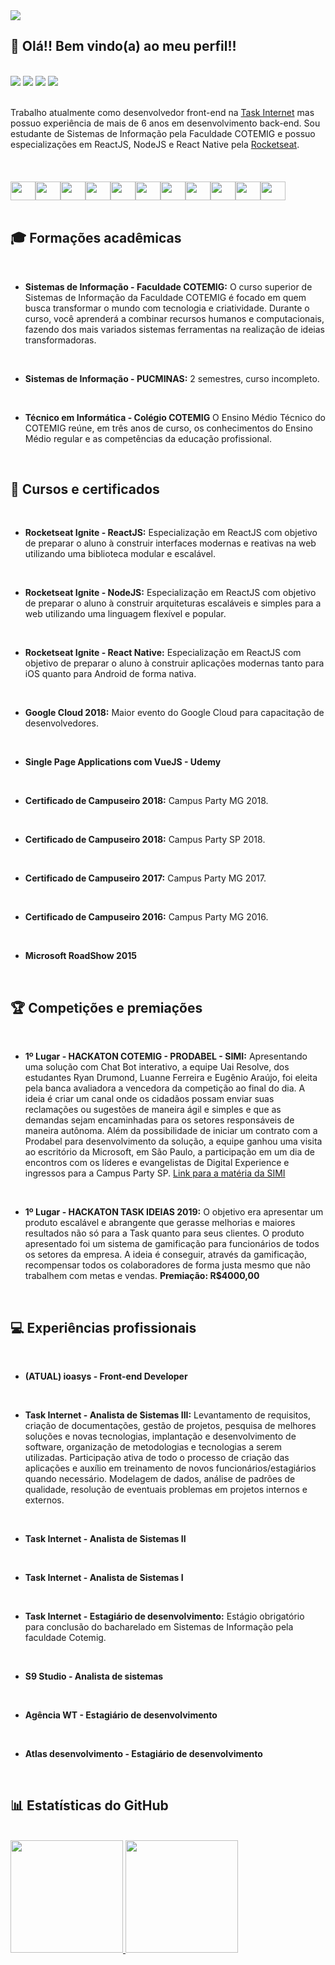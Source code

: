 <img src="https://cdn.discordapp.com/attachments/809859823872376903/887910777124683876/unknown.png" />

## 👋 Olá!! Bem vindo(a) ao meu perfil!!
<br />
<div> 
<!--   <a href="https://www.youtube.com/channel/UC_-uuuZbY0AAt9CViNzvc-Q" target="_blank"><img src="https://img.shields.io/badge/YouTube-FF0000?style=for-the-badge&logo=youtube&logoColor=white" target="_blank"></a> -->
  <a href="https://www.linkedin.com/in/ryandrumond" target="_blank"><img src="https://img.shields.io/badge/-LinkedIn-%230077B5?style=for-the-badge&logo=linkedin&logoColor=white" target="_blank"></a> 
    <a href="https://api.whatsapp.com/send?phone=5531992547014" target="_blank"><img src="https://img.shields.io/badge/WhatsApp-25D366?style=for-the-badge&logo=whatsapp&logoColor=white" target="_blank"></a> 
  <a href = "mailto:ryandrumond@outlook.com.br"><img src="https://img.shields.io/badge/Microsoft_Outlook-0078D4?style=for-the-badge&logo=microsoft-outlook&logoColor=white" target="_blank"></a>
<!--  <a href="https://discord.gg/pDbY76q8Qf" target="_blank"><img src="https://img.shields.io/badge/Discord-7289DA?style=for-the-badge&logo=discord&logoColor=white" target="_blank"></a>  -->
  <a href="https://instagram.com/ryandrumond" target="_blank"><img src="https://img.shields.io/badge/-Instagram-%23E4405F?style=for-the-badge&logo=instagram&logoColor=white" target="_blank"></a>
<!--  	<a href="https://www.twitch.tv/rafaballerinii" target="_blank"><img src="https://img.shields.io/badge/Twitch-9146FF?style=for-the-badge&logo=twitch&logoColor=white" target="_blank"></a> -->
  
  
</div>

<br />

<p>
  Trabalho atualmente como desenvolvedor front-end na <a href="https://task.com.br">Task Internet</a> mas possuo experiência de mais de 6 anos em desenvolvimento back-end. Sou estudante de Sistemas de Informação pela Faculdade COTEMIG e possuo especializações em ReactJS, NodeJS e React Native pela <a href="https://rocketseat.com.br/">Rocketseat</a>. 
</p>

<br />

<div style="display: flex; align-items: center">
  <img align="center" src="https://cdn.jsdelivr.net/gh/devicons/devicon/icons/javascript/javascript-original.svg" height="30" width="40" style="margin-top: 20px"/>
  <img align="center" src="https://cdn.jsdelivr.net/gh/devicons/devicon/icons/typescript/typescript-original.svg" height="30" width="40" style="margin-top: 20px"/>
  <img align="center" src="https://cdn.jsdelivr.net/gh/devicons/devicon/icons/react/react-original.svg" height="30" width="40" style="margin-top: 20px"/>
  <img align="center" src="https://cdn.jsdelivr.net/gh/devicons/devicon/icons/nodejs/nodejs-original.svg" height="30" width="40" style="margin-top: 20px"/>
  <img align="center" src="https://cdn.jsdelivr.net/gh/devicons/devicon/icons/html5/html5-original.svg" height="30" width="40" style="margin-top: 20px"/>
  <img align="center" src="https://cdn.jsdelivr.net/gh/devicons/devicon/icons/css3/css3-original.svg" height="30" width="40" style="margin-top: 20px"/>
  <img align="center" src="https://cdn.jsdelivr.net/gh/devicons/devicon/icons/sass/sass-original.svg" height="30" width="40" style="margin-top: 20px"/>
  <img align="center" src="https://cdn.jsdelivr.net/gh/devicons/devicon/icons/git/git-original.svg" height="30" width="40" style="margin-top: 20px"/>
  <img align="center" src="https://cdn.jsdelivr.net/gh/devicons/devicon/icons/php/php-original.svg" height="30" width="40" style="margin-top: 20px"/>
  <img align="center" src="https://cdn.jsdelivr.net/gh/devicons/devicon/icons/laravel/laravel-plain.svg" height="30" width="40" style="margin-top: 20px"/>
  <img align="center" src="https://cdn.jsdelivr.net/gh/devicons/devicon/icons/csharp/csharp-original.svg" height="30" width="40" style="margin-top: 20px"/>
</div>

<br />

## 🎓 Formações acadêmicas

<br />

* **Sistemas de Informação - Faculdade COTEMIG:** O curso superior de Sistemas de Informação da Faculdade COTEMIG é focado em quem busca transformar o mundo com tecnologia e criatividade. Durante o curso, você aprenderá a combinar recursos humanos e computacionais, fazendo dos mais variados sistemas ferramentas na realização de ideias transformadoras.

<br />

* **Sistemas de Informação - PUCMINAS:** 2 semestres, curso incompleto.

<br />

* **Técnico em Informática - Colégio COTEMIG** O Ensino Médio Técnico do COTEMIG reúne, em três anos de curso, os conhecimentos do Ensino Médio regular e as competências da educação profissional. 


<br />

## 📃 Cursos e certificados

<br />

* **Rocketseat Ignite - ReactJS:** Especialização em ReactJS com objetivo de preparar o aluno à construir interfaces modernas e reativas na web utilizando uma biblioteca modular e escalável.

<br />

* **Rocketseat Ignite - NodeJS:** Especialização em ReactJS com objetivo de preparar o aluno à construir arquiteturas escaláveis e simples para a web utilizando uma linguagem flexível e popular.

<br />

* **Rocketseat Ignite - React Native:** Especialização em ReactJS com objetivo de preparar o aluno à construir aplicações modernas tanto para iOS quanto para Android de forma nativa.

<br />

* **Google Cloud 2018:** Maior evento do Google Cloud para capacitação de desenvolvedores.

<br />

* **Single Page Applications com VueJS - Udemy**

<br />

* **Certificado de Campuseiro 2018:** Campus Party MG 2018.

<br />

* **Certificado de Campuseiro 2018:** Campus Party SP 2018.

<br />

* **Certificado de Campuseiro 2017:** Campus Party MG 2017.

<br />

* **Certificado de Campuseiro 2016:** Campus Party MG 2016.

<br />

* **Microsoft RoadShow 2015**

<br />

## 🏆 Competições e premiações


<br />

* **1º Lugar - HACKATON COTEMIG - PRODABEL - SIMI:** Apresentando uma solução com Chat Bot interativo, a equipe Uai Resolve, dos estudantes Ryan Drumond, Luanne Ferreira e Eugênio Araújo, foi eleita pela banca avaliadora a vencedora da competição ao final do dia. A ideia é criar um canal onde os cidadãos possam enviar suas reclamações ou sugestões de maneira ágil e simples e que as demandas sejam encaminhadas para os setores responsáveis de maneira autônoma. Além da possibilidade de iniciar um contrato com a Prodabel para desenvolvimento da solução, a equipe ganhou uma visita ao escritório da Microsoft, em São Paulo, a participação em um dia de encontros com os líderes e evangelistas de Digital Experience e ingressos para a Campus Party SP. <a href="http://www.simi.org.br/noticia/Uai-Resolve-e-a-campea-do-hackathon-promovido-pelo-SIMI-Cotemig-e-Prodabel">Link para a matéria da SIMI</a>

<br />

* **1º Lugar - HACKATON TASK IDEIAS 2019:** O objetivo era apresentar um produto escalável e abrangente que gerasse melhorias e maiores resultados não só para a Task quanto para seus clientes. O produto apresentado foi um sistema de gamificação para funcionários de todos os setores da empresa. A ideia é conseguir, através da gamificação, recompensar todos os colaboradores de forma justa mesmo que não trabalhem com metas e vendas. **Premiação: R$4000,00**


<br />


## 💻 Experiências profissionais

<br />

* **(ATUAL) ioasys - Front-end Developer**

<br />

* **Task Internet - Analista de Sistemas III:** Levantamento de requisitos, criação de documentações, gestão de projetos, pesquisa de melhores soluções e novas tecnologias, implantação e desenvolvimento de software, organização de metodologias e tecnologias a serem utilizadas. Participação ativa de todo o processo de criação das aplicações e auxílio em treinamento de novos funcionários/estagiários quando necessário. Modelagem de dados, análise de padrões de qualidade, resolução de eventuais problemas em projetos internos e externos.

<br />

* **Task Internet - Analista de Sistemas II**

<br />

* **Task Internet - Analista de Sistemas I**

<br />

* **Task Internet - Estagiário de desenvolvimento:** Estágio obrigatório para conclusão do bacharelado em Sistemas de Informação pela faculdade Cotemig.

<br />

* **S9 Studio - Analista de sistemas**

<br />

* **Agência WT - Estagiário de desenvolvimento**

<br />

* **Atlas desenvolvimento - Estagiário de desenvolvimento**

<br />


## 📊 Estatísticas do GitHub

<br />

<div>
  <a href="https://github.com/soldadoryan">
  <img height="180em" src="https://github-readme-stats.vercel.app/api?username=soldadoryan&show_icons=true&theme=react&include_all_commits=true&count_private=true&custom_title=Estatísticas do meu perfil"/>
  <img height="180em" src="https://github-readme-stats.vercel.app/api/top-langs/?username=soldadoryan&layout=compact&langs_count=7&theme=react&custom_title=Linguagens mais utilizadas"/>
</div><br />
 
##


